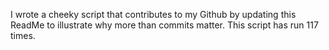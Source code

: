 I wrote a cheeky script that contributes to my Github by updating this ReadMe to illustrate why more than commits matter. This script has run 117 times.